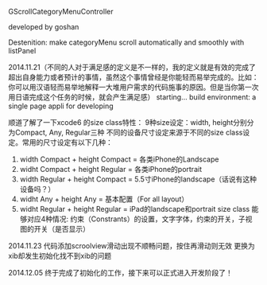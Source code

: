 GScrollCategoryMenuController

developed by goshan

Destenition: make categoryMenu scroll automatically and smoothly with listPanel

2014.11.21（不同的人对于满足感的定义是不一样的，我的定义就是有效的完成了超出自身能力或者预计的事情，虽然这个事情曾经是你能轻而易举完成的。比如：你可以用汉语轻而易举地解释一大堆用户需求的代码施事的原因。但是当你第一次用日语完成这个任务的时候，就会产生满足感）
starting...
build environment: a single page appli for developing

顺道了解了一下xcode6 的size class特性：
9种size设定：width, height分别分为Compact, Any, Regular三种
不同的设备尺寸设定来源于不同的size class设定。常用的尺寸设定有以下几种：
1. width Compact + height Compact = 各类iPhone的Landscape
2. widht Compact + height Regular = 各类iPhone的portrait
3. width Regular + height Compact = 5.5寸iPhone的landscape（话说有这种设备吗？）
4. widht Any + height Any = 基本配置（For all layout）
5. widht Regular + height Regular = iPad的landscape和portrait
size class 能够对应4种情况: 约束（Constrants）的设置，文字字体，约束的开关，子视图的开关（是否显示）

2014.11.23
代码添加scroolview滑动出现不顺畅问题，按住再滑动则无效
更换为xib却发生初始化找不到xib的问题

2014.12.05
终于完成了初始化的工作，接下来可以正式进入开发阶段了！



